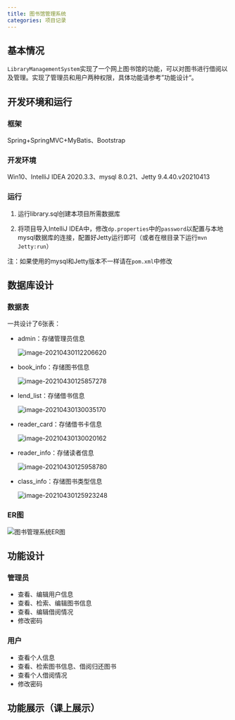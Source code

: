```yaml
---
title: 图书馆管理系统
categories: 项目记录
---
```


## 基本情况

`LibraryManagementSystem`实现了一个网上图书馆的功能，可以对图书进行借阅以及管理。实现了管理员和用户两种权限，具体功能请参考”功能设计“。



## 开发环境和运行

### 框架

Spring+SpringMVC+MyBatis、Bootstrap



### 开发环境

Win10、IntelliJ IDEA 2020.3.3、mysql 8.0.21、Jetty 9.4.40.v20210413



### 运行

1. 运行library.sql创建本项目所需数据库

2. 将项目导入IntelliJ IDEA中，修改`dp.properties`中的`password`以配置与本地mysql数据库的连接，配置好Jetty运行即可（或者在根目录下运行`mvn Jetty:run`）

注：如果使用的mysql和Jetty版本不一样请在`pom.xml`中修改




## 数据库设计

### 数据表

一共设计了6张表：

- admin：存储管理员信息

  ![image-20210430112206620](https://gitee.com/freemansonary/markdown-pic-bed/raw/master/Typora/20210430112206.png)

- book_info：存储图书信息

  ![image-20210430125857278](https://gitee.com/freemansonary/markdown-pic-bed/raw/master/Typora/20210430125857.png)

- lend_list：存储借书信息

  ![image-20210430130035170](https://gitee.com/freemansonary/markdown-pic-bed/raw/master/Typora/20210430130035.png)

- reader_card：存储借书卡信息

  ![image-20210430130020162](https://gitee.com/freemansonary/markdown-pic-bed/raw/master/Typora/20210430130020.png)

- reader_info：存储读者信息

  ![image-20210430125958780](https://gitee.com/freemansonary/markdown-pic-bed/raw/master/Typora/20210430125958.png)

- class_info：存储图书类型信息

  ![image-20210430125923248](https://gitee.com/freemansonary/markdown-pic-bed/raw/master/Typora/20210430125923.png)



### ER图

![图书管理系统ER图](https://gitee.com/freemansonary/markdown-pic-bed/raw/master/Typora/20210430111937.jpg)



## 功能设计

### 管理员

- 查看、编辑用户信息
- 查看、检索、编辑图书信息
- 查看、编辑借阅情况
- 修改密码



### 用户

- 查看个人信息
- 查看、检索图书信息、借阅归还图书
- 查看个人借阅情况
- 修改密码



## 功能展示（课上展示）

